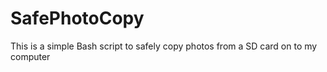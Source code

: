 # SafePhotoCopy

This is a simple Bash script to safely copy photos from a SD card 
on to my computer
